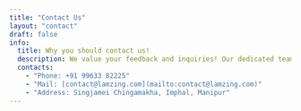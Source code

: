 ```yaml
---
title: "Contact Us"
layout: "contact"
draft: false
info:
  title: Why you should contact us!
  description: We value your feedback and inquiries! Our dedicated team is here to assist you with any questions, concerns, or suggestions you may have. Whether you're seeking product information, troubleshooting assistance, or simply want to share your thoughts, we're just a message away.
  contacts:
    - "Phone: +91 99633 82225"
    - "Mail: [contact@lamzing.com](mailto:contact@lamzing.com)"
    - "Address: Singjamei Chingamakha, Imphal, Manipur"
---
```

